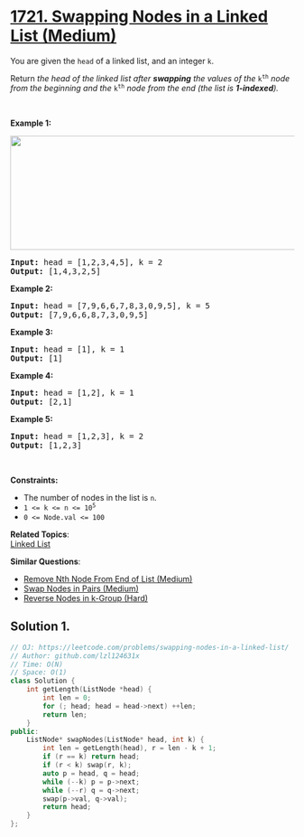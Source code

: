 # [1721. Swapping Nodes in a Linked List (Medium)](https://leetcode.com/problems/swapping-nodes-in-a-linked-list/)

<p>You are given the <code>head</code> of a linked list, and an integer <code>k</code>.</p>

<p>Return <em>the head of the linked list after <strong>swapping</strong> the values of the </em><code>k<sup>th</sup></code> <em>node from the beginning and the </em><code>k<sup>th</sup></code> <em>node from the end (the list is <strong>1-indexed</strong>).</em></p>

<p>&nbsp;</p>
<p><strong>Example 1:</strong></p>
<img alt="" src="https://assets.leetcode.com/uploads/2020/09/21/linked1.jpg" style="width: 722px; height: 202px;">
<pre><strong>Input:</strong> head = [1,2,3,4,5], k = 2
<strong>Output:</strong> [1,4,3,2,5]
</pre>

<p><strong>Example 2:</strong></p>

<pre><strong>Input:</strong> head = [7,9,6,6,7,8,3,0,9,5], k = 5
<strong>Output:</strong> [7,9,6,6,8,7,3,0,9,5]
</pre>

<p><strong>Example 3:</strong></p>

<pre><strong>Input:</strong> head = [1], k = 1
<strong>Output:</strong> [1]
</pre>

<p><strong>Example 4:</strong></p>

<pre><strong>Input:</strong> head = [1,2], k = 1
<strong>Output:</strong> [2,1]
</pre>

<p><strong>Example 5:</strong></p>

<pre><strong>Input:</strong> head = [1,2,3], k = 2
<strong>Output:</strong> [1,2,3]
</pre>

<p>&nbsp;</p>
<p><strong>Constraints:</strong></p>

<ul>
	<li>The number of nodes in the list is <code>n</code>.</li>
	<li><code>1 &lt;= k &lt;= n &lt;= 10<sup>5</sup></code></li>
	<li><code>0 &lt;= Node.val &lt;= 100</code></li>
</ul>


**Related Topics**:  
[Linked List](https://leetcode.com/tag/linked-list/)

**Similar Questions**:
* [Remove Nth Node From End of List (Medium)](https://leetcode.com/problems/remove-nth-node-from-end-of-list/)
* [Swap Nodes in Pairs (Medium)](https://leetcode.com/problems/swap-nodes-in-pairs/)
* [Reverse Nodes in k-Group (Hard)](https://leetcode.com/problems/reverse-nodes-in-k-group/)

## Solution 1.

```cpp
// OJ: https://leetcode.com/problems/swapping-nodes-in-a-linked-list/
// Author: github.com/lzl124631x
// Time: O(N)
// Space: O(1)
class Solution {
    int getLength(ListNode *head) {
        int len = 0;
        for (; head; head = head->next) ++len;
        return len;
    }
public:
    ListNode* swapNodes(ListNode* head, int k) {
        int len = getLength(head), r = len - k + 1;
        if (r == k) return head;
        if (r < k) swap(r, k);
        auto p = head, q = head;
        while (--k) p = p->next;
        while (--r) q = q->next;
        swap(p->val, q->val);
        return head;
    }
};
```
